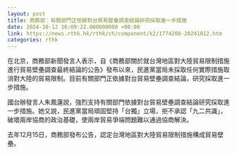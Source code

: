 ```yaml
---
layout: post
title: 商務部：有關部門正依據對台貿易壁壘調查結論研究採取進一步措施
date: 2024-10-12 16:09:22.000000000 +08:00
link: https://news.rthk.hk/rthk/ch/component/k2/1774208-20241012.htm
categories: rthk
---
```


在北京，商務部新聞發言人表示，自《商務部關於就台灣地區對大陸貿易限制措施進行貿易壁壘調查最終結論的公告》發布以來，民進黨當局未採取任何實際措施取消對大陸的貿易限制。目前有關部門正依據對台貿易壁壘調查結論，研究採取進一步措施。

國台辦發言人朱鳳蓮說，強烈支持有關部門依據對台貿易壁壘調查結論研究採取進一步措施。她又說，民進黨當局頑固堅持「台獨」立場，拒不承認「九二共識」，破壞兩岸協商的政治基礎，使兩岸貿易爭端問題難以通過協商解決。

去年12月15日，商務部發布公告，認定台灣地區對大陸貿易限制措施構成貿易壁壘。
